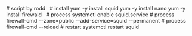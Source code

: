 # script by rodd
 
# install
yum -y install squid
yum -y install nano
yum -y install firewald
 
# process
systemctl enable squid.service
# process
firewall-cmd --zone=public --add-service=squid --permanent
# process
firewall-cmd --reload
# restart
systemctl restart squid

